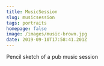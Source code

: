 ```yaml
---
title: MusicSession
slug: musicsession
tags: portraits
homepage: false
image: /images/music-brown.jpg
date: 2019-09-10T17:58:41.201Z
---
```

Pencil sketch of a pub music session
